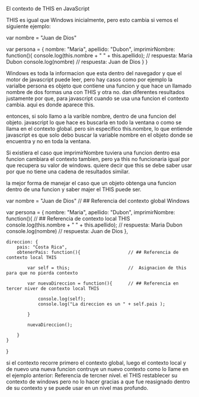 El contexto de THIS en JavaScript

THIS es igual que Windows inicialmente, pero esto cambia si vemos el siguiente ejemplo: 

var nombre = "Juan de Dios"

var persona = {
    nombre: "Maria", 
    apellido: "Dubon", 
    imprimirNombre: function(){
        console.log(this.nombre + " " + this.apellido);     // respuesta: Maria Dubon
        console.log(nombre)                                 // respuesta: Juan de Dios
    }
}

Windows es toda la informacion que esta dentro del navegador y que el motor de javascript puede leer, pero hay casos como por ejemplo la varialbe persona es objeto que contiene una funcion y que hace un llamado nombre de dos formas una con THIS y otra no. dan diferentes resultados justamente por que, para javascript cuando se usa una funcion el contexto cambia. aqui es donde aparece this. 

entonces, si solo llamo a la varible nombre, dentro de una funcion del objeto. javascript lo que hace es buscarla en todo la ventana o como se llama en el contexto global. pero sin especifico this.nombre, lo que entiende javascript es que solo debo buscar la variable nombre en el objeto donde se encuentra y no en toda la ventana. 

Si existiera el caso que imprimirNombre tuviera una funcion dentro esa funcion cambiara el contexto tambien, pero ya this no funcionaria igual por que recupera su valor de windows. quiere decir que this se debe saber usar por que no tiene una cadena de resultados similar. 

la mejor forma de manejar el caso que un objeto obtenga una funcion dentro de una funcion y saber majer el THIS puede ser. 


var nombre = "Juan de Dios"                       // ## Referencia del contexto global Windows

var persona = {
    nombre: "Maria", 
    apellido: "Dubon", 
    imprimirNombre: function(){                   // ## Referencia de contexto local THIS   
        console.log(this.nombre + " " + this.apellido);     // respuesta: Maria Dubon
        console.log(nombre)                                 // respuesta: Juan de Dios
    }, 

    direccion: {
        pais: "Costa Rica", 
        obtenerPais: function(){                  // ## Referencia de contexto local THIS   

            var self = this;                      //  Asignacion de this para que no pierda contexto

            var nuevaDireccion = function(){      // ## Referencia en tercer niver de contexto local THIS   

                console.log(self);
                console.log("La direccion es un " + self.pais );

            }

            nuevaDireccion();

        }
    }
}

si el contexto recorre primero el contexto global, luego el contexto local y de nuevo una nueva funcion contruye un nuevo contexto como lo llame en el ejemplo anterior: Referencia de tercner nivel. el THIS restablecer su contexto de windows pero no lo hacer gracias a que fue reasignado dentro de su contexto y se puede usar en un nivel mas profundo. 
